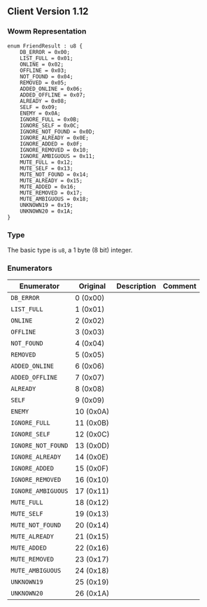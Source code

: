 ## Client Version 1.12

### Wowm Representation
```rust,ignore
enum FriendResult : u8 {
    DB_ERROR = 0x00;    
    LIST_FULL = 0x01;    
    ONLINE = 0x02;    
    OFFLINE = 0x03;    
    NOT_FOUND = 0x04;    
    REMOVED = 0x05;    
    ADDED_ONLINE = 0x06;    
    ADDED_OFFLINE = 0x07;    
    ALREADY = 0x08;    
    SELF = 0x09;    
    ENEMY = 0x0A;    
    IGNORE_FULL = 0x0B;    
    IGNORE_SELF = 0x0C;    
    IGNORE_NOT_FOUND = 0x0D;    
    IGNORE_ALREADY = 0x0E;    
    IGNORE_ADDED = 0x0F;    
    IGNORE_REMOVED = 0x10;    
    IGNORE_AMBIGUOUS = 0x11;    
    MUTE_FULL = 0x12;    
    MUTE_SELF = 0x13;    
    MUTE_NOT_FOUND = 0x14;    
    MUTE_ALREADY = 0x15;    
    MUTE_ADDED = 0x16;    
    MUTE_REMOVED = 0x17;    
    MUTE_AMBIGUOUS = 0x18;    
    UNKNOWN19 = 0x19;    
    UNKNOWN20 = 0x1A;    
}
```
### Type
The basic type is `u8`, a 1 byte (8 bit) integer.
### Enumerators
| Enumerator | Original  | Description | Comment |
| --------- | -------- | ----------- | ------- |
| `DB_ERROR` | 0 (0x00) |  |  |
| `LIST_FULL` | 1 (0x01) |  |  |
| `ONLINE` | 2 (0x02) |  |  |
| `OFFLINE` | 3 (0x03) |  |  |
| `NOT_FOUND` | 4 (0x04) |  |  |
| `REMOVED` | 5 (0x05) |  |  |
| `ADDED_ONLINE` | 6 (0x06) |  |  |
| `ADDED_OFFLINE` | 7 (0x07) |  |  |
| `ALREADY` | 8 (0x08) |  |  |
| `SELF` | 9 (0x09) |  |  |
| `ENEMY` | 10 (0x0A) |  |  |
| `IGNORE_FULL` | 11 (0x0B) |  |  |
| `IGNORE_SELF` | 12 (0x0C) |  |  |
| `IGNORE_NOT_FOUND` | 13 (0x0D) |  |  |
| `IGNORE_ALREADY` | 14 (0x0E) |  |  |
| `IGNORE_ADDED` | 15 (0x0F) |  |  |
| `IGNORE_REMOVED` | 16 (0x10) |  |  |
| `IGNORE_AMBIGUOUS` | 17 (0x11) |  |  |
| `MUTE_FULL` | 18 (0x12) |  |  |
| `MUTE_SELF` | 19 (0x13) |  |  |
| `MUTE_NOT_FOUND` | 20 (0x14) |  |  |
| `MUTE_ALREADY` | 21 (0x15) |  |  |
| `MUTE_ADDED` | 22 (0x16) |  |  |
| `MUTE_REMOVED` | 23 (0x17) |  |  |
| `MUTE_AMBIGUOUS` | 24 (0x18) |  |  |
| `UNKNOWN19` | 25 (0x19) |  |  |
| `UNKNOWN20` | 26 (0x1A) |  |  |
